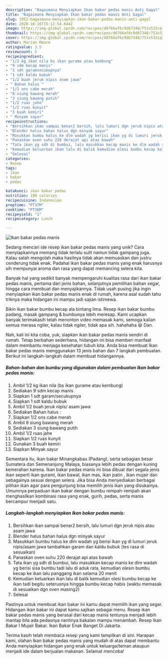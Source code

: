 ```yaml
---
description: "Bagaimana Menyiapkan Ikan bakar pedas manis Anti Gagal"
title: "Bagaimana Menyiapkan Ikan bakar pedas manis Anti Gagal"
slug: 1952-bagaimana-menyiapkan-ikan-bakar-pedas-manis-anti-gagal
date: 2020-10-16T15:12:54.644Z
image: https://img-global.cpcdn.com/recipes/d6766af6c9d67348/751x532cq70/ikan-bakar-pedas-manis-foto-resep-utama.jpg
thumbnail: https://img-global.cpcdn.com/recipes/d6766af6c9d67348/751x532cq70/ikan-bakar-pedas-manis-foto-resep-utama.jpg
cover: https://img-global.cpcdn.com/recipes/d6766af6c9d67348/751x532cq70/ikan-bakar-pedas-manis-foto-resep-utama.jpg
author: Marian Moore
ratingvalue: 3.5
reviewcount: 5
recipeingredient:
- "1/2 kg ikan nila bs ikan gurame atau kembung"
- "9 sdm kecap manis"
- "1 sdt garamsecukupnya"
- "1 sdt kaldu bubuk"
- "1/2 buah jeruk nipis asam jawa"
- " Bahan halus "
- "1/2 ons cabe merah"
- "8 siung bawang merah"
- "3 siung bawang putih"
- "1/2 ruas jahe"
- "1/2 ruas kunyit"
- "3 buah kemiri"
- " Minyak sayur"
recipeinstructions:
- "Bersihkan ikan sampai benar2 bersih, lalu lumuri dgn jeruk nipis atau asam jawa"
- "Blender halus bahan halus dgn minyak sayur"
- "Masukkan bumbu halus ke dlm wadah yg berisi ikan yg di lumuri jeruk nipis/asam jawa tambahkan garam dan kaldu bubuk (tes rasa di sesuaikan)"
- "Panaskan oven suhu 220 derajat api atas bawah"
- "Tata ikan yg sdh di bumbui, lalu masukkan kecap manis ke dlm wadah yg berisi sisa bumbu tadi lalu di aduk rata, kemudian olesin bumbu kecap ke ikan lalu panggang ikan selama 20 menit"
- "Kemudian keluarkan ikan lalu di balik kemudian olesi bumbu kecap ke ikan tadi begitu seterusnya hingga bumbu kecap habis (waktu memasak di sesuaikan dgn oven masing2)"
- "Selesai"
categories:
- Resep
tags:
- ikan
- bakar
- pedas

katakunci: ikan bakar pedas 
nutrition: 199 calories
recipecuisine: Indonesian
preptime: "PT37M"
cooktime: "PT36M"
recipeyield: "1"
recipecategory: Lunch

---
```



![Ikan bakar pedas manis](https://img-global.cpcdn.com/recipes/d6766af6c9d67348/751x532cq70/ikan-bakar-pedas-manis-foto-resep-utama.jpg)

Sedang mencari ide resep ikan bakar pedas manis yang unik? Cara menyiapkannya memang tidak terlalu sulit namun tidak gampang juga. Kalau salah mengolah maka hasilnya tidak akan memuaskan dan justru cenderung tidak enak. Padahal ikan bakar pedas manis yang enak harusnya sih mempunyai aroma dan rasa yang dapat memancing selera kita.

Banyak hal yang sedikit banyak mempengaruhi kualitas rasa dari ikan bakar pedas manis, pertama dari jenis bahan, selanjutnya pemilihan bahan segar, hingga cara membuat dan menyajikannya. Tidak usah pusing jika ingin menyiapkan ikan bakar pedas manis enak di rumah, karena asal sudah tahu triknya maka hidangan ini mampu jadi sajian istimewa.

Bikin ikan bakar bumbu kecap ala bintang lima. Resep ikan bakar bumbu padang, masak gampang &amp; bumbunya lebih meresap. Kami ucapkan banyak terimakasih telah menonton video memasak kami, semoga kalian semua merasa ngiler, kalau tidak ngiler, tidak apa sih. hahahaha 😆 Dan.


Nah, kali ini kita coba, yuk, siapkan ikan bakar pedas manis sendiri di rumah. Tetap berbahan sederhana, hidangan ini bisa memberi manfaat dalam membantu menjaga kesehatan tubuh kita. Anda bisa membuat Ikan bakar pedas manis menggunakan 13 jenis bahan dan 7 langkah pembuatan. Berikut ini langkah-langkah dalam membuat hidangannya.

<!--inarticleads1-->

##### Bahan-bahan dan bumbu yang digunakan dalam pembuatan Ikan bakar pedas manis:

1. Ambil 1/2 kg ikan nila (bs ikan gurame atau kembung)
1. Sediakan 9 sdm kecap manis
1. Siapkan 1 sdt garam/secukupnya
1. Siapkan 1 sdt kaldu bubuk
1. Ambil 1/2 buah jeruk nipis/ asam jawa
1. Sediakan  Bahan halus :
1. Siapkan 1/2 ons cabe merah
1. Ambil 8 siung bawang merah
1. Sediakan 3 siung bawang putih
1. Ambil 1/2 ruas jahe
1. Siapkan 1/2 ruas kunyit
1. Gunakan 3 buah kemiri
1. Siapkan  Minyak sayur


Sementara itu, ikan bakar Minangkabau (Padang), serta sebagian besar Sumatera dan Semenanjung Malaya, biasanya lebih pedas dengan kuning kemerahan karena. Ikan bakar pedas manis ini bisa dibuat dari segala jenis ikan seperti ikan gurami, ikan bawal, ikan mas, ikan patin , ikan mujair dan sebagainya sesuai dengan selera. Jika bisa Anda menyediakan berbagai pilihan ikan agar para pengunjung bisa memilih jenis ikan yang disukainya. Umumnya perpaduan ikan bakar dengan bumbu rempah-rempah akan menghasilkan kombinasi rasa yang enak, gurih, pedas, serta manis bercampur menjadi satu. 

<!--inarticleads2-->

##### Langkah-langkah menyiapkan Ikan bakar pedas manis:

1. Bersihkan ikan sampai benar2 bersih, lalu lumuri dgn jeruk nipis atau asam jawa
1. Blender halus bahan halus dgn minyak sayur
1. Masukkan bumbu halus ke dlm wadah yg berisi ikan yg di lumuri jeruk nipis/asam jawa tambahkan garam dan kaldu bubuk (tes rasa di sesuaikan)
1. Panaskan oven suhu 220 derajat api atas bawah
1. Tata ikan yg sdh di bumbui, lalu masukkan kecap manis ke dlm wadah yg berisi sisa bumbu tadi lalu di aduk rata, kemudian olesin bumbu kecap ke ikan lalu panggang ikan selama 20 menit
1. Kemudian keluarkan ikan lalu di balik kemudian olesi bumbu kecap ke ikan tadi begitu seterusnya hingga bumbu kecap habis (waktu memasak di sesuaikan dgn oven masing2)
1. Selesai


Pastinya untuk membuat ikan bakar ini kamu dapat memilih ikan yang segar. Hidangan ikan bakar ini dapat kamu sajikan sebagai menu. Resep ikan bakar pedas manis yang berasal dari kecap manis tentunya menjadi lebih mantap bila ada pedasnya nantinya bakalan mampu menambah. Resep Ikan Bakar I Mujair Bakar. Ikan Bakar Enak Banget Di Jakarta. 

Terima kasih telah membaca resep yang kami tampilkan di sini. Harapan kami, olahan Ikan bakar pedas manis yang mudah di atas dapat membantu Anda menyiapkan hidangan yang enak untuk keluarga/teman ataupun menjadi ide dalam berjualan makanan. Selamat mencoba!
